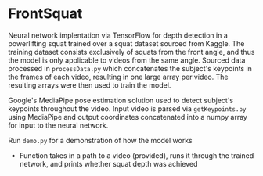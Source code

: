 # FrontSquat

Neural network implentation via TensorFlow for depth detection in a powerlifting squat trained over a squat dataset sourced from Kaggle. The training dataset consists exclusively of squats from the front angle, and thus the model is only applicable to videos from the same angle. Sourced data processed in `processData.py` which concatenates the subject's keypoints in the frames of each video, resulting in one large array per video. The resulting arrays were then used to train the model. 
>

Google's MediaPipe pose estimation solution used to detect subject's keypoints throughout the video. Input video is parsed via `getKeypoints.py` using MediaPipe and output coordinates concatenated into a numpy array for input to the neural network. 

> 
Run `demo.py` for a demonstration of how the model works  
- Function takes in a path to a video (provided), runs it through the trained network, and prints whether squat depth was achieved

